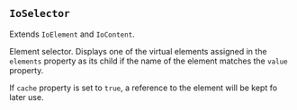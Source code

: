 ## `IoSelector`

Extends `IoElement` and `IoContent`.

Element selector. Displays one of the virtual elements assigned in the `elements` property as its child if the name of the element matches the `value` property.

<io-element-demo element="io-selector"
    properties='{
        "elements": [
            ["div", {"name": "first"}, "First content"],
            ["div", {"name": "second"}, "Second content"],
            ["div", {"name": "third"}, "Third content"],
            ["div", {"name": "fourth"}, "Fourth content"]],
        "selected": "first",
        "cache": false}'
    config='{
        "selected": ["io-option-menu", {"options": [
            "first",
            "second",
            "third",
            "fourth"]}]}'>
</io-element-demo>

If `cache` property is set to `true`, a reference to the element will be kept fo later use.